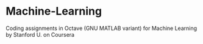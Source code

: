 # Machine-Learning
Coding assignments in Octave (GNU MATLAB variant) for Machine Learning by Stanford U. on Coursera
